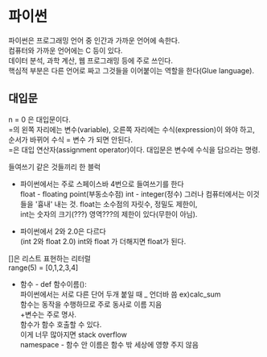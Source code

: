 # 파이썬  
파이썬은 프로그래밍 언어 중 인간과 가까운 언어에 속한다.  
컴퓨터와 가까운 언어에는 C 등이 있다.  
데이터 분석, 과학 계산, 웹 프로그래밍 등에 주로 쓰인다.  
핵심적 부분은 다른 언어로 짜고 그것들을 이어붙이는 역할을 한다(Glue language).  

## 대입문
n = 0 은 대입문이다.  
=의 왼쪽 자리에는 변수(variable), 오른쪽 자리에는 수식(expression)이 와야 하고, 순서가 바뀌어 수식 = 변수 가 되면 안된다.  
=은 대입 연산자(assignment operator)이다. 
대입문은 변수에 수식을 담으라는 명령.  

들여쓰기 같은 것들끼리 한 블럭  
* 파이썬에서는 주로 스페이스바 4번으로 들여쓰기를 한다  
float - floating point(부동소수점)
int - integer(정수)
그러나 컴퓨터에서는 이것들을 '흉내' 내는 것. float는 소수점의 자릿수, 정밀도 제한이,  
int는 숫자의 크기(???) 영역???의 제한이 있다(무한이 아님).

* 파이썬에서 2와 2.0은 다르다  
(int 2와 float 2.0)
int와 float 가 더해지면 float가 된다.

[]은 리스트 표현하는 리터럴  
range(5) = [0,1,2,3,4]  

* 함수 - def 함수이름():  
파이썬에서는 서로 다른 단어 두개 붙일 때 _ 언더바 씀 ex)calc_sum  
함수는 동작을 수행하므로 주로 동사로 이름 지음  
+변수는 주로 명사.  
함수가 함수 호출할 수 있다.  
이게 너무 많아지면 stack overflow  
namespace - 함수 안 이름은 함수 밖 세상에 영향 주지 않음
